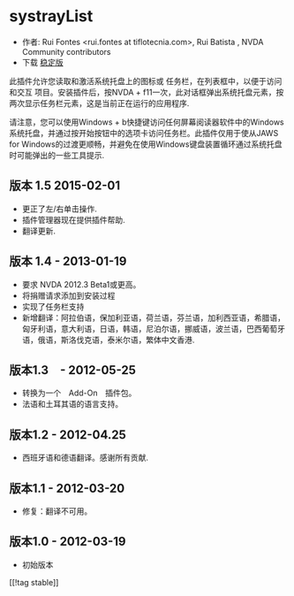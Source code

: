 # systrayList #

*   作者: Rui Fontes <rui.fontes at tiflotecnia.com>, Rui Batista
    <ruiandrebatista at gmail.com>, NVDA Community contributors
*   下载 [稳定版][1]


此插件允许您读取和激活系统托盘上的图标或
任务栏，在列表框中，以便于访问和交互
项目。安装插件后，按NVDA + f11一次，此对话框弹出系统托盘元素，按两次显示任务栏元素，这是当前正在运行的应用程序.

请注意，您可以使用Windows + b快捷键访问任何屏幕阅读器软件中的Windows系统托盘，并通过按开始按钮中的选项卡访问任务栏。此插件仅用于使从JAWS for Windows的过渡更顺畅，并避免在使用Windows键盘装置循环通过系统托盘时可能弹出的一些工具提示.


## 版本 1.5 2015-02-01 ##

* 更正了左/右单击操作.
* 插件管理器现在提供插件帮助.
* 翻译更新.

## 版本 1.4 - 2013-01-19 ##

* 要求 NVDA 2012.3 Beta1或更高。
* 将捐赠请求添加到安装过程
* 实现了任务栏支持
* 新增翻译：阿拉伯语，保加利亚语，荷兰语，芬兰语，加利西亚语，希腊语，匈牙利语，意大利语，日语，韩语，尼泊尔语，挪威语，波兰语，巴西葡萄牙语，俄语，斯洛伐克语，泰米尔语，繁体中文香港.

## 版本1.3　- 2012-05-25 ##

* 转换为一个　Add-On　插件包。
* 法语和土耳其语的语言支持。

## 版本1.2 - 2012-04.25 ##

* 西班牙语和德语翻译。感谢所有贡献.

## 版本1.1 - 2012-03-20 ##

* 修复：翻译不可用。

## 版本1.0 - 2012-03-19 ##

* 初始版本


[[!tag stable]]

[1]: http://addons.nvda-project.org/files/get.php?file=st
